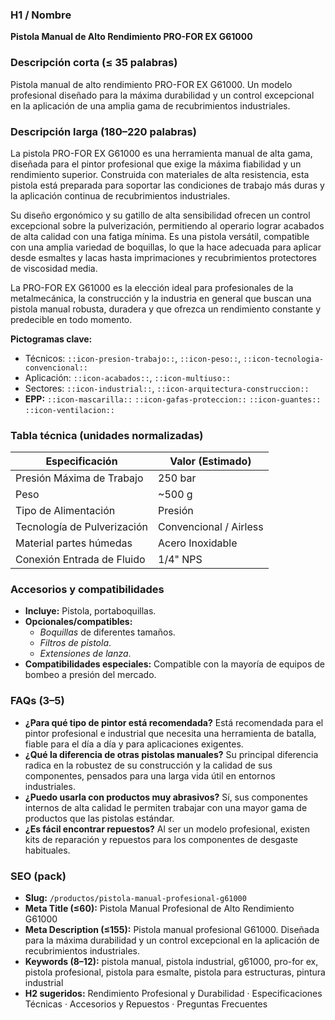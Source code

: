 ### H1 / Nombre
**Pistola Manual de Alto Rendimiento PRO-FOR EX G61000**

### Descripción corta (≤ 35 palabras)
Pistola manual de alto rendimiento PRO-FOR EX G61000. Un modelo profesional diseñado para la máxima durabilidad y un control excepcional en la aplicación de una amplia gama de recubrimientos industriales.

### Descripción larga (180–220 palabras)
La pistola PRO-FOR EX G61000 es una herramienta manual de alta gama, diseñada para el pintor profesional que exige la máxima fiabilidad y un rendimiento superior. Construida con materiales de alta resistencia, esta pistola está preparada para soportar las condiciones de trabajo más duras y la aplicación continua de recubrimientos industriales.

Su diseño ergonómico y su gatillo de alta sensibilidad ofrecen un control excepcional sobre la pulverización, permitiendo al operario lograr acabados de alta calidad con una fatiga mínima. Es una pistola versátil, compatible con una amplia variedad de boquillas, lo que la hace adecuada para aplicar desde esmaltes y lacas hasta imprimaciones y recubrimientos protectores de viscosidad media.

La PRO-FOR EX G61000 es la elección ideal para profesionales de la metalmecánica, la construcción y la industria en general que buscan una pistola manual robusta, duradera y que ofrezca un rendimiento constante y predecible en todo momento.

**Pictogramas clave:**
- Técnicos: `::icon-presion-trabajo::`, `::icon-peso::`, `::icon-tecnologia-convencional::`
- Aplicación: `::icon-acabados::`, `::icon-multiuso::`
- Sectores: `::icon-industrial::`, `::icon-arquitectura-construccion::`
- **EPP:** `::icon-mascarilla::` `::icon-gafas-proteccion::` `::icon-guantes::` `::icon-ventilacion::`

### Tabla técnica (unidades normalizadas)
| **Especificación** | **Valor (Estimado)** |
|---|---|
| Presión Máxima de Trabajo | 250 bar |
| Peso | ~500 g |
| Tipo de Alimentación | Presión |
| Tecnología de Pulverización | Convencional / Airless |
| Material partes húmedas | Acero Inoxidable |
| Conexión Entrada de Fluido | 1/4" NPS |

### Accesorios y compatibilidades
- **Incluye:** Pistola, portaboquillas.
- **Opcionales/compatibles:**
  - *Boquillas* de diferentes tamaños.
  - *Filtros de pistola*.
  - *Extensiones de lanza*.
- **Compatibilidades especiales:** Compatible con la mayoría de equipos de bombeo a presión del mercado.

### FAQs (3–5)
- **¿Para qué tipo de pintor está recomendada?** Está recomendada para el pintor profesional e industrial que necesita una herramienta de batalla, fiable para el día a día y para aplicaciones exigentes.
- **¿Qué la diferencia de otras pistolas manuales?** Su principal diferencia radica en la robustez de su construcción y la calidad de sus componentes, pensados para una larga vida útil en entornos industriales.
- **¿Puedo usarla con productos muy abrasivos?** Sí, sus componentes internos de alta calidad le permiten trabajar con una mayor gama de productos que las pistolas estándar.
- **¿Es fácil encontrar repuestos?** Al ser un modelo profesional, existen kits de reparación y repuestos para los componentes de desgaste habituales.

### SEO (pack)
- **Slug:** `/productos/pistola-manual-profesional-g61000`
- **Meta Title (≤60):** Pistola Manual Profesional de Alto Rendimiento G61000
- **Meta Description (≤155):** Pistola manual profesional G61000. Diseñada para la máxima durabilidad y un control excepcional en la aplicación de recubrimientos industriales.
- **Keywords (8–12):** pistola manual, pistola industrial, g61000, pro-for ex, pistola profesional, pistola para esmalte, pistola para estructuras, pintura industrial
- **H2 sugeridos:** Rendimiento Profesional y Durabilidad · Especificaciones Técnicas · Accesorios y Repuestos · Preguntas Frecuentes